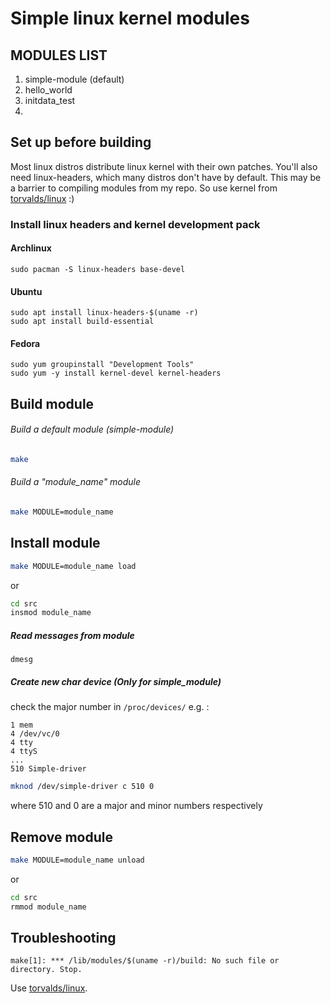# Simple linux kernel modules
## MODULES LIST
1. simple-module (default)
2. hello_world
3. initdata_test
4.

## Set up before building
Most linux distros distribute linux kernel with their own patches. You'll also need linux-headers, which many distros don't have by default. This may be a barrier to compiling modules from my repo. 
So use kernel from [torvalds/linux](https://github.com/torvalds/linux) :)
### Install linux headers and kernel development pack
#### Archlinux
```
sudo pacman -S linux-headers base-devel
```
#### Ubuntu
```
sudo apt install linux-headers-$(uname -r)
sudo apt install build-essential
```
#### Fedora
```
sudo yum groupinstall "Development Tools"
sudo yum -y install kernel-devel kernel-headers
```
## Build module
###### Build a default module (simple-module)
```sh
make
```
###### Build a "module_name" module
```sh
make MODULE=module_name
```

## Install module
```sh
make MODULE=module_name load
```
or
```sh
cd src
insmod module_name
```

##### Read messages from module
```
dmesg
```

##### Create new char device (Only for simple_module)
check the major number in `/proc/devices/` 
e.g. :
```
1 mem
4 /dev/vc/0
4 tty
4 ttyS
...
510 Simple-driver
```

```sh
mknod /dev/simple-driver c 510 0
```
where 510 and 0 are a major and minor numbers respectively

## Remove module
```sh
make MODULE=module_name unload
```
or
```sh
cd src
rmmod module_name
```

## Troubleshooting
```
make[1]: *** /lib/modules/$(uname -r)/build: No such file or directory. Stop.
```
Use [torvalds/linux](https://github.com/torvalds/linux).
